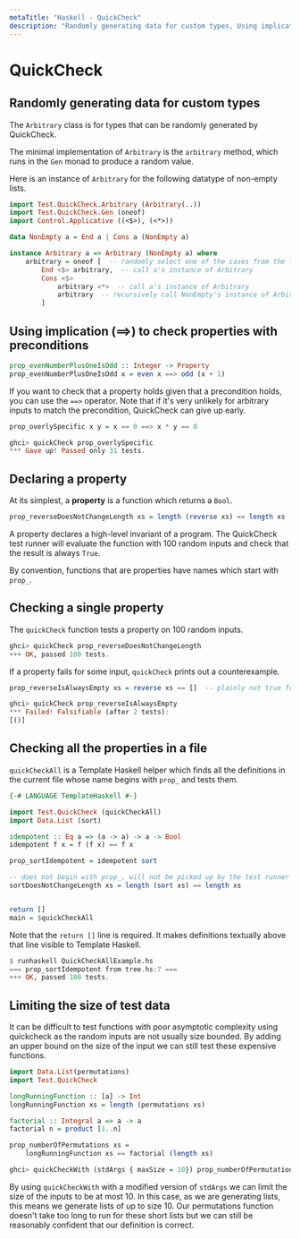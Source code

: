 ```yaml
---
metaTitle: "Haskell - QuickCheck"
description: "Randomly generating data for custom types, Using implication (==>) to check properties with preconditions, Declaring a property, Checking a single property, Checking all the properties in a file, Limiting the size of test data"
---
```


# QuickCheck



## Randomly generating data for custom types


The `Arbitrary` class is for types that can be randomly generated by QuickCheck.

The minimal implementation of `Arbitrary` is the `arbitrary` method, which runs in the `Gen` monad to produce a random value.

Here is an instance of `Arbitrary` for the following datatype of non-empty lists.

```hs
import Test.QuickCheck.Arbitrary (Arbitrary(..))
import Test.QuickCheck.Gen (oneof)
import Control.Applicative ((<$>), (<*>))

data NonEmpty a = End a | Cons a (NonEmpty a)

instance Arbitrary a => Arbitrary (NonEmpty a) where
    arbitrary = oneof [  -- randomly select one of the cases from the list
        End <$> arbitrary,  -- call a's instance of Arbitrary
        Cons <$>
            arbitrary <*>  -- call a's instance of Arbitrary
            arbitrary  -- recursively call NonEmpty's instance of Arbitrary
        ]

```



## Using implication (==>) to check properties with preconditions


```hs
prop_evenNumberPlusOneIsOdd :: Integer -> Property
prop_evenNumberPlusOneIsOdd x = even x ==> odd (x + 1)

```

If you want to check that a property holds given that a precondition holds, you can use the `==>` operator. Note that if it's very unlikely for arbitrary inputs to match the precondition, QuickCheck can give up early.

```hs
prop_overlySpecific x y = x == 0 ==> x * y == 0

ghci> quickCheck prop_overlySpecific
*** Gave up! Passed only 31 tests.

```



## Declaring a property


At its simplest, a **property** is a function which returns a `Bool`.

```hs
prop_reverseDoesNotChangeLength xs = length (reverse xs) == length xs

```

A property declares a high-level invariant of a program. The QuickCheck test runner will evaluate the function with 100 random inputs and check that the result is always `True`.

By convention, functions that are properties have names which start with `prop_`.



## Checking a single property


The `quickCheck` function tests a property on 100 random inputs.

```hs
ghci> quickCheck prop_reverseDoesNotChangeLength
+++ OK, passed 100 tests.

```

If a property fails for some input, `quickCheck` prints out a counterexample.

```hs
prop_reverseIsAlwaysEmpty xs = reverse xs == []  -- plainly not true for all xs

ghci> quickCheck prop_reverseIsAlwaysEmpty
*** Failed! Falsifiable (after 2 tests):                  
[()]

```



## Checking all the properties in a file


`quickCheckAll` is a Template Haskell helper which finds all the definitions in the current file whose name begins with `prop_` and tests them.

```hs
{-# LANGUAGE TemplateHaskell #-}

import Test.QuickCheck (quickCheckAll)
import Data.List (sort)

idempotent :: Eq a => (a -> a) -> a -> Bool
idempotent f x = f (f x) == f x

prop_sortIdempotent = idempotent sort

-- does not begin with prop_, will not be picked up by the test runner
sortDoesNotChangeLength xs = length (sort xs) == length xs


return []
main = $quickCheckAll

```

Note that the `return []` line is required. It makes definitions textually above that line visible to Template Haskell.

```hs
$ runhaskell QuickCheckAllExample.hs
=== prop_sortIdempotent from tree.hs:7 ===
+++ OK, passed 100 tests.

```



## Limiting the size of test data


It can be difficult to test functions with poor asymptotic complexity using quickcheck as the random inputs are not usually size bounded. By adding an upper bound on the size of the input we can still test these expensive functions.

```hs
import Data.List(permutations)
import Test.QuickCheck

longRunningFunction :: [a] -> Int
longRunningFunction xs = length (permutations xs)

factorial :: Integral a => a -> a
factorial n = product [1..n]

prop_numberOfPermutations xs =
    longRunningFunction xs == factorial (length xs)

ghci> quickCheckWith (stdArgs { maxSize = 10}) prop_numberOfPermutations

```

By using `quickCheckWith` with a modified version of `stdArgs` we can limit the size of the inputs to be at most 10. In this case, as we are generating lists, this means we generate lists of up to size 10. Our permutations function doesn't take too long to run for these short lists but we can still be reasonably confident that our definition is correct.

